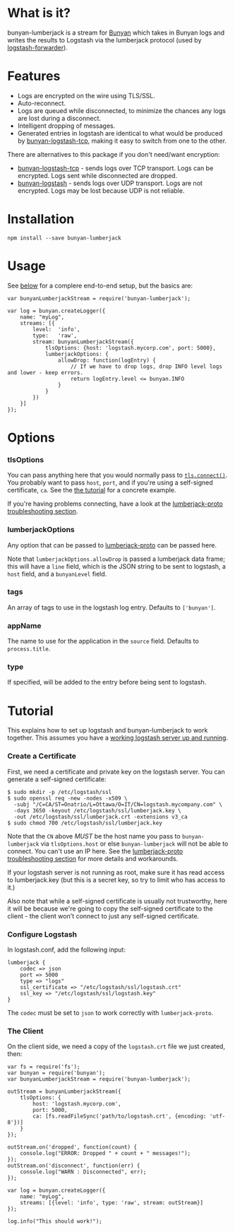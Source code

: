 What is it?
===========

bunyan-lumberjack is a stream for [Bunyan](https://github.com/trentm/node-bunyan) which takes in
Bunyan logs and writes the results to Logstash via the lumberjack protocol (used by
[logstash-forwarder](https://github.com/elasticsearch/logstash-forwarder)).

Features
========

* Logs are encrypted on the wire using TLS/SSL.
* Auto-reconnect.
* Logs are queued while disconnected, to minimize the chances any logs are lost during a disconnect.
* Intelligent dropping of messages.
* Generated entries in logstash are identical to what would be produced by
  [bunyan-logstash-tcp](https://github.com/chris-rock/bunyan-logstash-tcp), making it easy to
  switch from one to the other.

There are alternatives to this package if you don't need/want encryption:

* [bunyan-logstash-tcp](https://github.com/chris-rock/bunyan-logstash-tcp) - sends logs over TCP transport.
  Logs can be encrypted.  Logs sent while disconnected are dropped.
* [bunyan-logstash](https://github.com/sheknows/bunyan-logstash) - sends logs over UDP transport.
  Logs are not encrypted.  Logs may be lost because UDP is not reliable.

Installation
============

    npm install --save bunyan-lumberjack

Usage
=====

See [below](#tutorial) for a
complere end-to-end setup, but the basics are:

    var bunyanLumberjackStream = require('bunyan-lumberjack');

    var log = bunyan.createLogger({
        name: "myLog",
        streams: [{
            level:  'info',
            type:   'raw',
            stream: bunyanLumberjackStream({
                tlsOptions: {host: 'logstash.mycorp.com', port: 5000},
                lumberjackOptions: {
                    allowDrop: function(logEntry) {
                        // If we have to drop logs, drop INFO level logs and lower - keep errors.
                        return logEntry.level <= bunyan.INFO
                    }
                }
            })
        }]
    });

Options
=======

### tlsOptions

You can pass anything here that you would normally pass to
[`tls.connect()`](http://nodejs.org/api/tls.html#tls_tls_connect_options_callback).  You probably
want to pass `host`, `port`, and if you're using a self-signed certificate, `ca`.  See the
[the tutorial](#tutorial) for a
concrete example.

If you're having problems connecting, have a look at the
[lumberjack-proto troubleshooting section](https://github.com/benbria/node-lumberjack-proto/blob/master/README.md#troubleshooting).

### lumberjackOptions

Any option that can be passed to [lumberjack-proto](https://github.com/benbria/node-lumberjack-proto)
can be passed here.

Note that `lumberjackOptions.allowDrop` is passed a lumberjack data frame; this will have a
`line` field, which is the JSON string to be sent to logstash, a `host` field, and a `bunyanLevel` field.

### tags

An array of tags to use in the logstash log entry.  Defaults to `['bunyan']`.

### appName

The name to use for the application in the `source` field.  Defaults to `process.title`.

### type

If specified, will be added to the entry before being sent to logstash.

Tutorial
========

This explains how to set up logstash and bunyan-lumberjack to work together.  This assumes you have
a [working logstash server up and running](http://www.thedreaming.org/2014/11/21/docker-logstash/).

### Create a Certificate

First, we need a certificate and private key on the logstash server.  You can generate a self-signed
certificate:

    $ sudo mkdir -p /etc/logstash/ssl
    $ sudo openssl req -new -nodes -x509 \
      -subj "/C=CA/ST=Onatrio/L=Ottawa/O=IT/CN=logstash.mycompany.com" \
      -days 3650 -keyout /etc/logstash/ssl/lumberjack.key \
      -out /etc/logstash/ssl/lumberjack.crt -extensions v3_ca
    $ sudo chmod 700 /etc/logstash/ssl/lumberjack.key

Note that the `CN` above *MUST* be the host name you pass to `bunyan-lumberjack` via
`tlsOptions.host` or else `bunyan-lumberjack` will not be able to connect.  You can't use an IP
here.  See the
[lumberjack-proto troubleshooting section](https://github.com/benbria/node-lumberjack-proto/blob/master/README.md#troubleshooting)
for more details and workarounds.

If your logstash server is not running as root, make sure it has read access to lumberjack.key
(but this is a secret key, so try to limit who has access to it.)

Also note that while a self-signed certificate is usually not trustworthy, here it will be because
we're going to copy the self-signed certificate to the client - the client won't connect to just
any self-signed certificate.

### Configure Logstash

In logstash.conf, add the following input:

    lumberjack {
        codec => json
        port => 5000
        type => "logs"
        ssl_certificate => "/etc/logstash/ssl/logstash.crt"
        ssl_key => "/etc/logstash/ssl/logstash.key"
    }

The `codec` must be set to `json` to work correctly with `lumberjack-proto`.

### The Client

On the client side, we need a copy of the `logstash.crt` file we just created, then:


    var fs = require('fs');
    var bunyan = require('bunyan');
    var bunyanLumberjackStream = require('bunyan-lumberjack');

    outStream = bunyanLumberjackStream({
        tlsOptions: {
            host: 'logstash.mycorp.com',
            port: 5000,
            ca: [fs.readFileSync('path/to/logstash.crt', {encoding: 'utf-8'})]
        }
    });

    outStream.on('dropped', function(count) {
        console.log("ERROR: Dropped " + count + " messages!");
    });
    outStream.on('disconnect', function(err) {
        console.log("WARN : Disconnected", err);
    });

    var log = bunyan.createLogger({
        name: "myLog",
        streams: [{level: 'info', type: 'raw', stream: outStream}]
    });

    log.info("This should work!");


